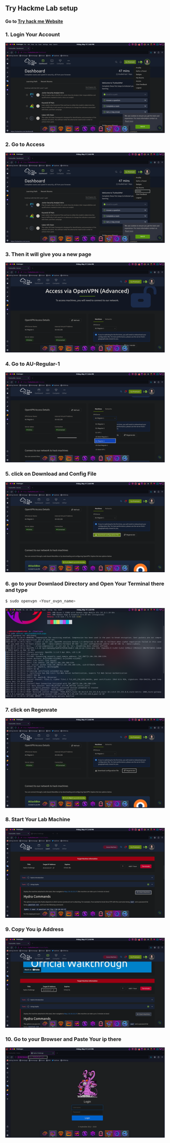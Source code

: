 ## Try Hackme Lab setup

#### Go to <a href="https://tryhackme.com/"> Try hack me Website</a>

### 1. Login Your Account
<img src="./Image/img1.png">

### 2. Go to Access
<img src="./Image/img2.png">


### 3. Then it will give you a  new page
<img src="./Image/img3.png">



### 4. Go to AU-Regular-1
<img src="./Image/img4.png">




### 5. click on Download and Config File
<img src="./Image/img5.png">



<!--  -->
### 6. go to your Downlaod Directory and Open Your Terminal there and type 

```bash
$ sudo openvpn <Your_ovpn_name>
```
<img src="./Image/img6.png">

### 7. click on Regenrate
<img src="./Image/img7.png">

### 8. Start Your Lab Machine
<img src="./Image/img8.png">

### 9. Copy You ip Address
<img src="./Image/img9.png">

### 10. Go to your Browser and Paste Your ip there
<img src="./Image/img10.png">
